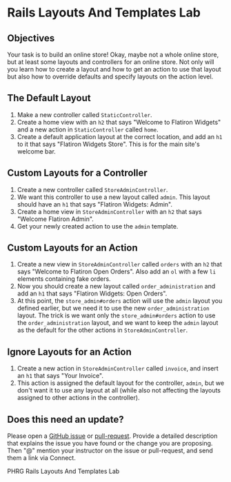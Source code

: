 # Rails Layouts And Templates Lab

## Objectives

Your task is to build an online store! Okay, maybe not a whole online store, but at least some layouts and controllers for an online store. Not only will you learn how to create a layout and how to get an action to use that layout but also how to override defaults and specify layouts on the action level.

## The Default Layout

1. Make a new controller called `StaticController`.
2. Create a home view with an `h2` that says "Welcome to Flatiron Widgets" and a new action in `StaticController` called `home`.
3. Create a default application layout at the correct location, and add an `h1` to it that says "Flatiron Widgets Store". This is for the main site's welcome bar.

## Custom Layouts for a Controller

1. Create a new controller called `StoreAdminController`.
2. We want this controller to use a new layout called `admin`. This layout should have an `h1` that says "Flatiron Widgets: Admin".
3. Create a home view in `StoreAdminController` with an `h2` that says "Welcome Flatiron Admin".
4. Get your newly created action to use the `admin` template.

## Custom Layouts for an Action

1. Create a new view in `StoreAdminController` called `orders` with an `h2` that says "Welcome to Flatiron Open Orders". Also add an `ol` with a few `li` elements containing fake orders.
2. Now you should create a new layout called `order_administration` and add an `h1` that says "Flatiron Widgets: Open Orders".
3. At this point, the `store_admin#orders` action will use the `admin` layout you defined earlier, but we need it to use the new `order_administration` layout. The trick is we want only the `store_admin#orders` action to use the `order_administration` layout, and we want to keep the `admin` layout as the default for the other actions in `StoreAdminController`.

## Ignore Layouts for an Action

1. Create a new action in `StoreAdminController` called `invoice`, and insert an `h1` that says "Your Invoice".
2. This action is assigned the default layout for the controller, `admin`, but we don't want it to use any layout at all (while also not affecting the layouts assigned to other actions in the controller).

## Does this need an update?
Please open a [GitHub issue](https://github.com/learn-co-curriculum/phrg-rails-layouts-and-templates-lab/issues) or [pull-request](https://github.com/learn-co-curriculum/phrg-rails-layouts-and-templates-lab/pulls). Provide a detailed description that explains the issue you have found or the change you are proposing. Then "@" mention your instructor on the issue or pull-request, and send them a link via Connect.

<p data-visibility='hidden'>PHRG Rails Layouts And Templates Lab</p>
